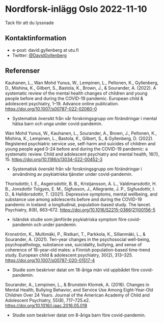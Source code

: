 # Nordforsk-inlägg Oslo 2022-11-10

Tack för att du lyssnade

## Kontaktinformation

- e-post: david.gyllenberg at utu.fi
- Twitter: [@DavidGyllenberg](https://twitter.com/DavidGyllenberg)

## Referenser

Kauhanen, L., Wan Mohd Yunus, W., Lempinen, L., Peltonen, K., Gyllenberg, D., Mishina, K., Gilbert, S., Bastola, K., Brown, J., & Sourander, A. (2022). A systematic review of the mental health changes of children and young people before and during the COVID-19 pandemic. European child & adolescent psychiatry, 1–19. Advance online publication. https://doi.org/10.1007/s00787-022-02060-0
- Systematisk översikt från vår forskningsgrupp om förändringar i mental hälsa barn och unga under covid-pandemin. 

Wan Mohd Yunus, W., Kauhanen, L., Sourander, A., Brown, J., Peltonen, K., Mishina, K., Lempinen, L., Bastola, K., Gilbert, S., & Gyllenberg, D. (2022). Registered psychiatric service use, self-harm and suicides of children and young people aged 0-24 before and during the COVID-19 pandemic: a systematic review. Child and adolescent psychiatry and mental health, 16(1), 15. https://doi.org/10.1186/s13034-022-00452-3
- Systematisk översikt från vår forskningsgrupp om förändringar i användning av psykiatriska tjänster under covid-pandemin. 

Thorisdottir, I. E., Asgeirsdottir, B. B., Kristjansson, A. L., Valdimarsdottir, H. B., Jonsdottir Tolgyes, E. M., Sigfusson, J., Allegrante, J. P., Sigfusdottir, I. D., & Halldorsdottir, T. (2021). Depressive symptoms, mental wellbeing, and substance use among adolescents before and during the COVID-19 pandemic in Iceland: a longitudinal, population-based study. The lancet. Psychiatry, 8(8), 663–672. https://doi.org/10.1016/S2215-0366(21)00156-5 
- Isländsk studie som jämförde psykiatriska symptom före covid-pandemin och under pandemin.

Kronström, K., Multimäki, P., Ristkari, T., Parkkola, K., Sillanmäki, L., & Sourander, A. (2021). Ten-year changes in the psychosocial well-being, psychopathology, substance use, suicidality, bullying, and sense of coherence of 18-year-old males: a Finnish population-based time-trend study. European child & adolescent psychiatry, 30(2), 313–325. https://doi.org/10.1007/s00787-020-01517-4
- Studie som beskriver datat om 18-åriga män vid uppbådet före covid-pandemin.

Sourander, A., Lempinen, L., & Brunstein Klomek, A. (2016). Changes in Mental Health, Bullying Behavior, and Service Use Among Eight-Year-Old Children Over 24 Years. Journal of the American Academy of Child and Adolescent Psychiatry, 55(8), 717–725.e2. https://doi.org/10.1016/j.jaac.2016.05.018
- Studie som beskriver datat om 8-åriga barn före covid-pandemin.
